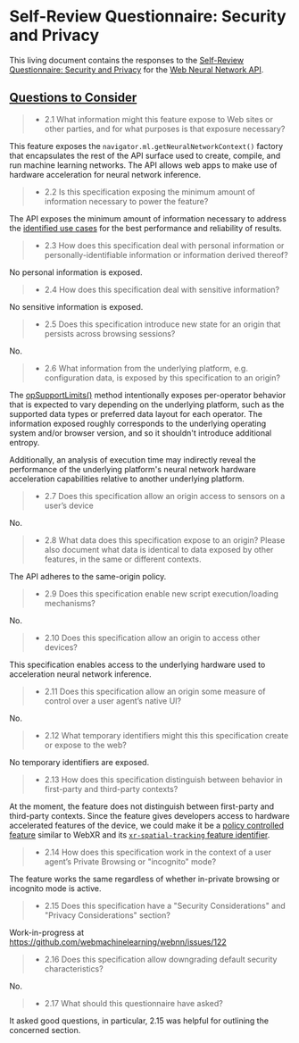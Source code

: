 # Self-Review Questionnaire: Security and Privacy

This living document contains the responses to the [Self-Review Questionnaire: Security and Privacy](https://www.w3.org/TR/security-privacy-questionnaire/) for the [Web Neural Network API](https://www.w3.org/TR/webnn/).

## [Questions to Consider](https://www.w3.org/TR/security-privacy-questionnaire/#questions)

> - 2.1 What information might this feature expose to Web sites or other parties, and for what purposes is that exposure necessary?

This feature exposes the `navigator.ml.getNeuralNetworkContext()` factory that encapsulates the rest of the API surface used to create, compile, and run machine learning networks. The API allows web apps to make use of hardware acceleration for neural network inference.

> - 2.2 Is this specification exposing the minimum amount of information necessary to power the feature?

The API exposes the minimum amount of information necessary to address the [identified use cases](https://www.w3.org/TR/webnn/#usecases) for the best performance and reliability of results.

> - 2.3 How does this specification deal with personal information or personally-identifiable information or information derived thereof?

No personal information is exposed.

> - 2.4 How does this specification deal with sensitive information?

No sensitive information is exposed.

> - 2.5 Does this specification introduce new state for an origin that persists across browsing sessions?

No.

> - 2.6 What information from the underlying platform, e.g. configuration data, is exposed by this specification to an origin?

The [opSupportLimits()](https://www.w3.org/TR/webnn/#api-mlcontext-opsupportlimits) method intentionally exposes per-operator behavior that is expected to vary depending on the underlying platform, such as the supported data types or preferred data layout for each operator. The information exposed roughly corresponds to the underlying operating system and/or browser version, and so it shouldn't introduce additional entropy.

Additionally, an analysis of execution time may indirectly reveal the performance of the underlying platform's neural network hardware acceleration capabilities relative to another underlying platform.

> - 2.7 Does this specification allow an origin access to sensors on a user’s device

No.

> - 2.8 What data does this specification expose to an origin? Please also document what data is identical to data exposed by other features, in the same or different contexts.

The API adheres to the same-origin policy.

> - 2.9 Does this specification enable new script execution/loading mechanisms?

No.

> - 2.10 Does this specification allow an origin to access other devices?

This specification enables access to the underlying hardware used to acceleration neural network inference.

> - 2.11 Does this specification allow an origin some measure of control over a user agent’s native UI?

No.

> - 2.12 What temporary identifiers might this this specification create or expose to the web?

No temporary identifiers are exposed.

> - 2.13 How does this specification distinguish between behavior in first-party and third-party contexts?

At the moment, the feature does not distinguish between first-party and third-party contexts. Since the feature gives developers access to hardware accelerated features of the device, we could make it be a [policy controlled feature](https://w3c.github.io/webappsec-permissions-policy/#policy-controlled-feature) similar to WebXR and its [`xr-spatial-tracking` feature identifier](https://immersive-web.github.io/webxr/#permissions-policy).

> - 2.14 How does this specification work in the context of a user agent’s Private Browsing or "incognito" mode?

The feature works the same regardless of whether in-private browsing or incognito mode is active.

> - 2.15 Does this specification have a "Security Considerations" and "Privacy Considerations" section?

Work-in-progress at https://github.com/webmachinelearning/webnn/issues/122

> - 2.16 Does this specification allow downgrading default security characteristics?

No.

> - 2.17 What should this questionnaire have asked?

It asked good questions, in particular, 2.15 was helpful for outlining the concerned section.
